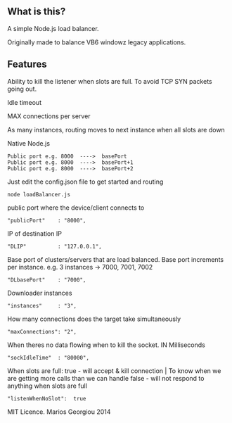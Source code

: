 
What is this?
------------

A simple Node.js load balancer.

Originally made to balance VB6 windowz legacy applications.

Features
-----------

Ability to kill the listener when slots are full. To avoid TCP SYN packets going out.

Idle timeout

MAX connections per server

As many instances, routing moves to next instance when all slots are down

Native Node.js


    Public port e.g. 8000  ---->  basePort
    Public port e.g. 8000  ---->  basePort+1
    Public port e.g. 8000  ---->  basePort+2







Just edit the config.json file to get started and routing

    node loadBalancer.js


public port where the device/client connects to

    "publicPort" 	: "8000",

IP of destination IP

    "DLIP"			: "127.0.0.1",

Base port of clusters/servers that are load balanced. Base port increments per instance.
e.g. 3 instances -> 7000, 7001, 7002

    "DLbasePort" 	: "7000",

Downloader instances

    "instances"	 	: "3",

How many connections does the target take simultaneously

    "maxConnections": "2",

When theres no data flowing when to kill the socket. IN Milliseconds

    "sockIdleTime"  : "80000",

When slots are full:
true  - will accept & kill connection | To know when we are getting more calls than we can handle
false - will not respond to anything when slots are full

    "listenWhenNoSlot":  true




MIT Licence. Marios Georgiou 2014
